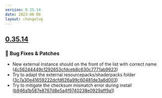 ```yaml
---
version: 0.35.14
date: 2023-06-08
layout: changelog
---
```

## [0.35.14](#0.35.14)
### 🐛 Bug Fixes & Patches

- New external instance should on the front of the list with correct name ([4c56244449c1292653cfdceb8c630c7771ab9923](https://github.com/Voxelum/x-minecraft-launcher/commit/4c56244449c1292653cfdceb8c630c7771ab9923))
- Try to adapt the external resourcepacks/shaderpacks folder ([3c7a30e41659222dcfd626a99c60481de3a6d003](https://github.com/Voxelum/x-minecraft-launcher/commit/3c7a30e41659222dcfd626a99c60481de3a6d003))
- Try to mitigate the checksum mismatch error during install ([b946a1b587e8767d8e5a4f9740238e0929aff9a1](https://github.com/Voxelum/x-minecraft-launcher/commit/b946a1b587e8767d8e5a4f9740238e0929aff9a1))
